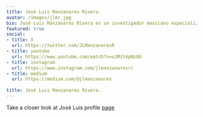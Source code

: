 ```yaml
---
title: José Luis Manzanares Rivera.
avatar: /images/jlmr.jpg
bio: José Luis Manzanares Rivera es un investigador mexicano especializado en el análisis de datos.
featured: true
social:
- title: X
  url: https://twitter.com/JLManzanaresR
- title: youtube
  url: https://www.youtube.com/watch?v=uJMiS4pNzQ4
- title: instagram
  url: https://www.instagram.com/jlmanzanaresr/
- title: medium
  url: https://medium.com/@jlmanzanares
    
title: José Luis Manzanares Rivera.
---
```


Take a closer look at  José Luis profile [page](https://joseluismanzanaresrivera.github.io/profile/index.html)
